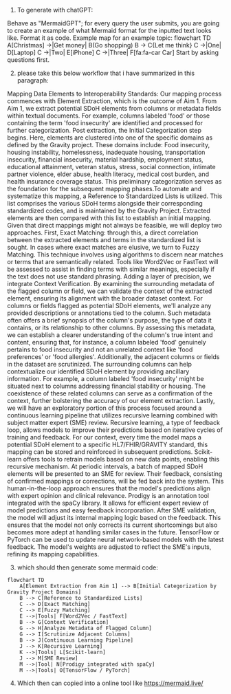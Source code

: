 1. To generate with chatGPT:

Behave as "MermaidGPT"; for every query the user submits, you are going to create an example of what Mermaid format for the inputted text looks like. Format it as code. Example map for an example topic: 
flowchart TD 
A[Christmas] →|Get money| B(Go shopping) 
B → C{Let me think} 
C →|One| D[Laptop] 
C →|Two| E[iPhone] 
C →|Three| F[fa:fa-car Car] 
Start by asking questions first.

2. please take this below workflow that i have summarized in this paragraph: 

Mapping Data Elements to Interoperability Standards: Our mapping process commences with Element Extraction, which is the outcome of Aim 1. From Aim 1, we extract potential SDoH elements from columns or metadata fields within textual documents. For example, columns labeled 'food' or those containing the term 'food insecurity' are identified and processed for further categorization. Post extraction, the Initial Categorization step begins. Here, elements are clustered into one of the specific domains as defined by the Gravity project. These domains include: Food insecurity, housing instability, homelessness, inadequate housing, transportation insecurity, financial insecurity, material hardship, employment status, educational attainment, veteran status, stress, social connection, intimate partner violence, elder abuse, health literacy, medical cost burden, and health insurance coverage status. This preliminary categorization serves as the foundation for the subsequent mapping phases.To automate and systematize this mapping, a Reference to Standardized Lists is utilized. This list comprises the various SDoH terms alongside their corresponding standardized codes, and is maintained by the Gravity Project. Extracted elements are then compared with this list to establish an initial mapping. Given that direct mappings might not always be feasible, we will deploy two approaches. First,  Exact Matching: through this, a direct correlation between the extracted elements and terms in the standardized list is sought. In cases where exact matches are elusive, we turn to Fuzzy Matching. This technique involves using algorithms to discern near matches or terms that are semantically related. Tools like Word2Vec or FastText will be assessed to assist in finding terms with similar meanings, especially if the text does not use standard phrasing. Adding a layer of precision, we integrate Context Verification. By examining the surrounding metadata of the flagged column or field, we can validate the context of the extracted element, ensuring its alignment with the broader dataset context. For columns or fields flagged as potential SDoH elements, we'll analyze any provided descriptions or annotations tied to the column. Such metadata often offers a brief synopsis of the column's purpose, the type of data it contains, or its relationship to other columns. By assessing this metadata, we can establish a clearer understanding of the column's true intent and content, ensuring that, for instance, a column labeled 'food' genuinely pertains to food insecurity and not an unrelated context like 'food preferences' or 'food allergies'. Additionally, the adjacent columns or fields in the dataset are scrutinized. The surrounding columns can help contextualize our identified SDoH element by providing ancillary information. For example, a column labeled 'food insecurity' might be situated next to columns addressing financial stability or housing. The coexistence of these related columns can serve as a confirmation of the context, further bolstering the accuracy of our element extraction. Lastly, we will have an exploratory portion of this process focused around a continuous learning pipeline that utilizes recursive learning combined with subject matter expert (SME) review. Recursive learning, a type of feedback loop, allows models to improve their predictions based on iterative cycles of training and feedback. For our context, every time the model maps a potential SDoH element to a specific HL7/FHIR/GRAVITY standard, this mapping can be stored and reinforced in subsequent predictions. Scikit-learn offers tools to retrain models based on new data points, enabling this recursive mechanism. At periodic intervals, a batch of mapped SDoH elements will be presented to an SME for review. Their feedback, consisting of confirmed mappings or corrections, will be fed back into the system. This human-in-the-loop approach ensures that the model's predictions align with expert opinion and clinical relevance. Prodigy is an annotation tool integrated with the spaCy library. It allows for efficient expert review of model predictions and easy feedback incorporation. After SME validation, the model will adjust its internal mapping logic based on the feedback. This ensures that the model not only corrects its current shortcomings but also becomes more adept at handling similar cases in the future. TensorFlow or PyTorch can be used to update neural network-based models with the latest feedback. The model's weights are adjusted to reflect the SME's inputs, refining its mapping capabilities.

3. which should then generate some mermaid code:

```mermaid 
flowchart TD
    A[Element Extraction from Aim 1] --> B[Initial Categorization by Gravity Project Domains]
    B --> C[Reference to Standardized Lists]
    C --> D[Exact Matching]
    C --> E[Fuzzy Matching]
    E -->|Tools| F[Word2Vec / FastText]
    B --> G[Context Verification]
    G --> H[Analyze Metadata of Flagged Column]
    G --> I[Scrutinize Adjacent Columns]
    B --> J[Continuous Learning Pipeline]
    J --> K[Recursive Learning]
    K -->|Tools| L[Scikit-learn]
    J --> M[SME Review]
    M -->|Tool| N[Prodigy integrated with spaCy]
    M -->|Tools| O[TensorFlow / PyTorch]
```

4. Which then can copied into a online tool like https://mermaid.live/

